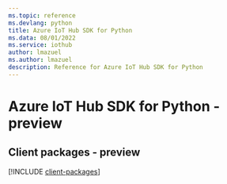 ```yaml
---
ms.topic: reference
ms.devlang: python
title: Azure IoT Hub SDK for Python
ms.data: 08/01/2022
ms.service: iothub
author: lmazuel
ms.author: lmazuel
description: Reference for Azure IoT Hub SDK for Python
---
```

# Azure IoT Hub SDK for Python - preview

## Client packages - preview
[!INCLUDE [client-packages](iot-hub-client-index.md)]